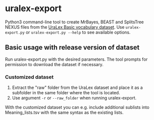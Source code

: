 # uralex-export

Python3 command-line tool to create MrBayes, BEAST and SplitsTree NEXUS files from the [UraLex Basic vocabulary dataset](https://zenodo.org/record/1459402). Use `uralex-export.py` or `uralex-export.py --help` to see available options.

## Basic usage with release version of dataset

Run uralex-export.py with the desired parameters. The tool prompts for permission to download the dataset if necessary.

### Customized dataset

1. Extract the "raw" folder from the UraLex dataset and place it as a subfolder in the same folder where the tool is located.
2. Use argument `-r` or `--raw_folder` when running uralex-export.

With the customized dataset you can e.g. include additional sublists into Meaning_lists.tsv with
the same syntax as the existing lists.
